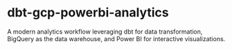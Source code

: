 # dbt-gcp-powerbi-analytics
A modern analytics workflow leveraging dbt for data transformation, BigQuery as the data warehouse, and Power BI for interactive visualizations.

